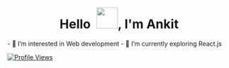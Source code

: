 <h1 align="center">Hello &nbsp;<a href="https://avipatilweb.ml/"><img src="https://i.imgur.com/jR6uH3u.gif" width="48"></a>, I'm Ankit</h1>
- 👀 I’m interested in Web development
- 🌱 I’m currently exploring React.js

  [![Profile Views](https://komarev.com/ghpvc/?username=ankit8394&color=blue&style=for-the-badge)](https://github.com/ankit8394)


<!---
ankit8394/ankit8394 is a ✨ special ✨ repository because its `README.md` (this file) appears on your GitHub profile.
You can click the Preview link to take a look at your changes.
--->
